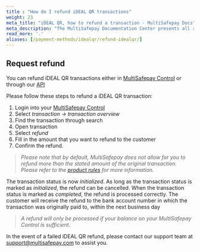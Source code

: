 ```yaml
---
title : "How do I refund iDEAL QR transactions"
weight: 23
meta_title: "iDEAL QR, how to refund a transaction - MultiSafepay Docs"
meta_description: "The MultiSafepay Documentation Center presents all relevant information about our Plugins and API. You can also find support pages for payment methods, tools and general questions as well as the contact details of our Support and Integration Teams."
read_more: '.'
aliases: [/payment-methods/idealqr/refund-idealqr/]
---
```

## Request refund
You can refund iDEAL QR transactions either in [MultiSafepay Control](https://merchant.multisafepay.com) or through our [API](/api/#ref_create_refund)

Please follow these steps to refund a iDEAL QR transaction:

1. Login into your [MultiSafepay Control](https://merchant.multisafepay.com)
2. Select _transaction → transaction overview_
3. Find the transaction through search
4. Open transaction
5. Select _refund_
6. Fill in the amount that you want to refund to the customer  
7. Confirm the refund.

>_Please note that by default, MultiSafepay does not allow for you to refund more than the stated amount of the original transaction. Please refer to the [product rules](/payment-methods/banks/idealqr/#product-rules) for more information._

The transaction status is now _initialized_. As long as the transaction status is marked as _initialized_, the refund can be cancelled. When the transaction status is marked as _completed_, the refund is processed correctly. The customer will receive the refund to the bank account number in which the transaction was originally paid to, within the next business day

>_A refund will only be processed if your balance on your MultiSafepay Control is sufficient_.

In the event of a failed iDEAL QR refund, please contact our support team at <support@multisafepay.com> to assist you.